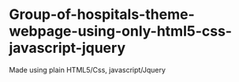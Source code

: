 # Group-of-hospitals-theme-webpage-using-only-html5-css-javascript-jquery
Made using plain HTML5/Css, javascript/Jquery 
